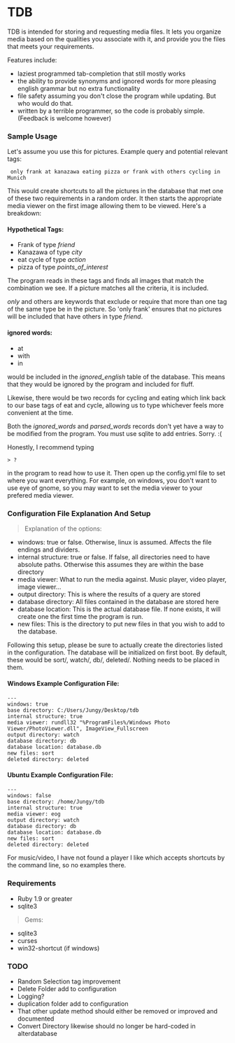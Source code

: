 TDB
===

TDB is intended for storing and requesting media files. It lets you organize media based on the qualities you associate with it, and provide you the files that meets your requirements.

Features include:
* laziest programmed tab-completion that still mostly works 
* the ability to provide synonyms and ignored words for more pleasing english grammar but no extra functionality
* file safety assuming you don't close the program while updating. But who would do that.
* written by a terrible programmer, so the code is probably simple. (Feedback is welcome however)

### Sample Usage

Let's assume you use this for pictures. Example query and potential relevant tags:
```
 only frank at kanazawa eating pizza or frank with others cycling in Munich
```
This would create shortcuts to all the pictures in the database that met one of these two requirements in a random order. It then starts the appropriate media viewer on the first image allowing them to be viewed.
Here's a breakdown:

#### Hypothetical Tags:
- Frank of type *friend*
- Kanazawa of type *city*
- eat cycle of type *action*
- pizza of type *points_of_interest*

The program reads in these tags and finds all images that match the combination we see. If a picture matches all the criteria, it is included.

*only* and others are keywords that exclude or require that more than one tag of the same type be in the picture. So 'only frank' ensures that no pictures will be included that have others in type *friend*.

#### ignored words:
- at
- with
- in

would be included in the *ignored_english* table of the database. This means that they would be ignored by the program and included for fluff.

Likewise, there would be two records for cycling and eating which link back to our base tags of eat and cycle, allowing us to type whichever feels more convenient at the time.

Both the *ignored_words* and *parsed_words* records don't yet have a way to be modified from the program. You must use sqlite to add entries. Sorry. :(

Honestly, I recommend typing
```
> ?
```
in the program to read how to use it. Then open up the config.yml file to set where you want everything. For example, on windows, you don't want to use eye of gnome, so you may want to set the media viewer to your prefered media viewer.

### Configuration File Explanation And Setup
> Explanation of the options:
- windows: true or false. Otherwise, linux is assumed. Affects the file endings and dividers.
- internal structure: true or false. If false, all directories need to have absolute paths. Otherwise this assumes they are within the base directory
- media viewer: What to run the media against. Music player, video player, image viewer...
- output directory: This is where the results of a query are stored
- database directory: All files contained in the database are stored here
- database location: This is the actual database file. If none exists, it will create one the first time the program is run.
- new files: This is the directory to put new files in that you wish to add to the database.

Following this setup, please be sure to actually create the directories listed in the configuration. The database will be initialized on first boot. By default, these would be sort/, watch/, db/, deleted/. Nothing needs to be placed in them.

#### Windows Example Configuration File:
```
---
windows: true
base directory: C:/Users/Jungy/Desktop/tdb
internal structure: true
media viewer: rundll32 "%ProgramFiles%/Windows Photo Viewer/PhotoViewer.dll", ImageView_Fullscreen
output directory: watch
database directory: db
database location: database.db
new files: sort
deleted directory: deleted
```

#### Ubuntu Example Configuration File:
```
---
windows: false
base directory: /home/Jungy/tdb
internal structure: true
media viewer: eog
output directory: watch
database directory: db
database location: database.db
new files: sort
deleted directory: deleted
```

For music/video, I have not found a player I like which accepts shortcuts by the command line, so no
examples there.

### Requirements

- Ruby 1.9 or greater
- sqlite3

> Gems:
- sqlite3
- curses
- win32-shortcut (if windows)


### TODO

- Random Selection tag improvement
- Delete Folder add to configuration
- Logging?
- duplication folder add to configuration
- That other update method should either be removed or improved and documented
- Convert Directory likewise should no longer be hard-coded in alterdatabase
